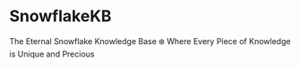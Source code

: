 # SnowflakeKB
The Eternal Snowflake Knowledge Base ❄️
Where Every Piece of Knowledge is Unique and Precious

